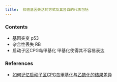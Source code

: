 ```yaml
---
title:  抑癌基因失活的方式及其各自的代表包括
--- 
```


### Contents
- 基因突变 p53
- 杂合性丢失 RB
- 启动子区CPG岛甲基化 甲基化使得其不容易表达

### References
- [如何记忆启动子区CPG岛甲基化与乙酰化的结果差异](/如何记忆启动子区CPG岛甲基化与乙酰化的结果差异)


